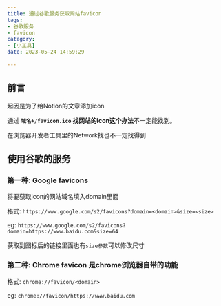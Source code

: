 ```yaml
---
title: 通过谷歌服务获取网站favicon
tags: 
- 谷歌服务
- favicon
category: 
- [小工具]
date: 2023-05-24 14:59:29

---
```

## 前言

起因是为了给Notion的文章添加icon

通过 **`域名+/favicon.ico` 找网站的icon这个办法**不一定能找到。

在浏览器开发者工具里的Network找也不一定找得到

## 使用谷歌的服务

### 第一种: G**oogle favicons**

将要获取icon的网站域名填入domain里面

格式: `https://www.google.com/s2/favicons?domain=<domain>&size=<size>`

eg: `https://www.google.com/s2/favicons?domain=https://www.baidu.com&size=64`

获取到图标后的链接里面也有`size参数`可以修改尺寸

### 第二种: Chrome favicon 是chrome浏览器自带的功能

格式: `chrome://favicon/<domain>`

eg: `chrome://favicon/https://www.baidu.com`
